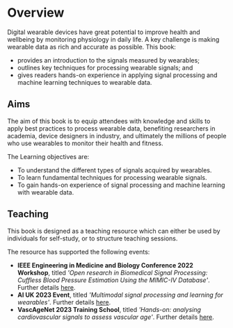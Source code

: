 # Overview

Digital wearable devices have great potential to improve health and wellbeing by monitoring physiology in daily life. A key challenge is making wearable data as rich and accurate as possible. This book:

- provides an introduction to the signals measured by wearables;
- outlines key techniques for processing wearable signals; and
- gives readers hands-on experience in applying signal processing and machine learning techniques to wearable data. 

## Aims

The aim of this book is to equip attendees with knowledge and skills to apply best practices to process wearable data, benefiting researchers in academia, device designers in industry, and ultimately the millions of people who use wearables to monitor their health and fitness.

The Learning objectives are:

- To understand the different types of signals acquired by wearables.
- To learn fundamental techniques for processing wearable signals.
- To gain hands-on experience of signal processing and machine learning with wearable data.

## Teaching

This book is designed as a teaching resource which can either be used by individuals for self-study, or to structure teaching sessions.

The resource has supported the following events:
- **IEEE Engineering in Medicine and Biology Conference 2022 Workshop**, titled _'Open research in Biomedical Signal Processing: Cuffless Blood Pressure Estimation Using the MIMIC-IV Database'_. Further details [here](https://wfdb.io/mimic_wfdb_tutorials/intro.html).
- **AI UK 2023 Event**, titled _'Multimodal signal processing and learning for wearables'_. Further details [here](../overview/workshop-2023-03).
- **VascAgeNet 2023 Training School**, titled _'Hands-on: analysing cardiovascular signals to assess vascular age'_. Further details [here](https://vascagenet.eu/training-schools).